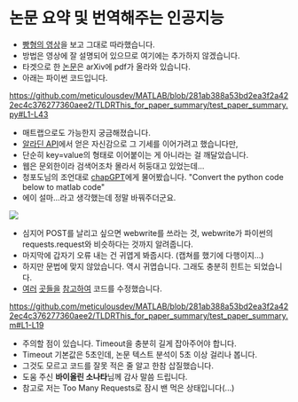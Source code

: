 # 논문 요약 및 번역해주는 인공지능

* [빵형의 영상](https://www.youtube.com/watch?v=1f_i0wUNKVY)을 보고 그대로 따라했습니다.
* 방법은 영상에 잘 설명되어 있으므로 여기에는 추가하지 않겠습니다.
* 타겟으로 한 [논문](https://arxiv.org/pdf/2210.02587.pdf)은 arXiv에 pdf가 올라와 있습니다.
* 아래는 파이썬 코드입니다.

https://github.com/meticulousdev/MATLAB/blob/281ab388a53bd2ea3f2a422ec4c376277360aee2/TLDRThis_for_paper_summary/test_paper_summary.py#L1-L43

* 매트랩으로도 가능한지 궁금해졌습니다.
* [알라딘 API](https://github.com/meticulousdev/MATLAB/tree/main/using_aladin_api)에서 얻은 자신감으로 그 기세를 이어가려고 했습니다만,
* 단순히 key=value의 형태로 이어붙이는 게 아니라는 걸 깨달았습니다.
* 웹은 문외한이라 검색어조차 몰라서 허둥대고 있었는데...
* 청포도님의 조언대로 [chapGPT](https://openai.com/blog/chatgpt/)에게 물어봤습니다. "Convert the python code below to matlab code"
* 에이 설마...라고 생각했는데 정말 바꿔주더군요.

![](https://github.com/meticulousdev/MATLAB/blob/main/TLDRThis_for_paper_summary/chapGPT_py_to_mat.gif)

* 심지어 POST를 날리고 싶으면 webwrite를 쓰라는 것, webwrite가 파이썬의 requests.request와 비슷하다는 것까지 알려줍니다.
* 마지막에 갑자기 오류 내는 건 귀엽게 봐줍시다. (캡쳐를 했기에 다행이지...)
* 하지만 문법에 맞지 않았습니다. 역시 귀엽습니다. 그래도 충분히 힌트는 되었습니다.
* [여러](https://www.mathworks.com/help/matlab/ref/webwrite.html) [곳들을](https://www.mathworks.com/help/matlab/ref/weboptions.html) [참고하여](https://www.mathworks.com/matlabcentral/answers/486888-how-can-i-post-json-arguments-request-payload-using-matlab-s-webwrite) 코드를 수정했습니다.

https://github.com/meticulousdev/MATLAB/blob/281ab388a53bd2ea3f2a422ec4c376277360aee2/TLDRThis_for_paper_summary/test_paper_summary.m#L1-L19

* 주의할 점이 있습니다. Timeout을 충분히 길게 잡아주어야 합니다.
* Timeout 기본값은 5초인데, 논문 텍스트 분석이 5초 이상 걸리나 봅니다.
* 그것도 모르고 코드를 잘못 적은 줄 알고 한참 삽질했습니다.
* 도움 주신 **바이올린 소나타**님께 감사 말씀 드립니다.
* 참고로 저는 Too Many Requests로 잠시 밴 먹은 상태입니다(...)
